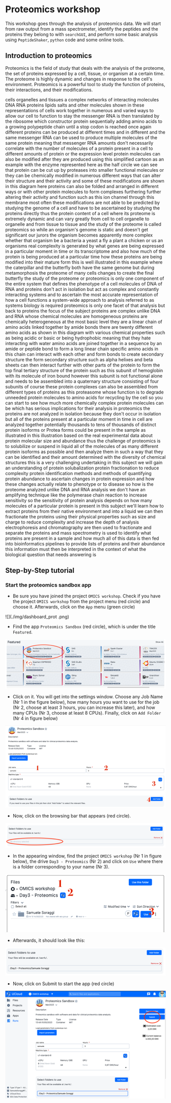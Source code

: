 # Proteomics workshop

This workshop goes through  the analysis of proteomics data. We will start from raw output from a mass spectrometer, identify the peptides and the proteins they belong to with `searchGUI`, and perform some basic analysis using `PeptideShaker`, `python` code and some online tools.

## Introduction to proteomics

Proteomics is the field of study that deals with the analysis of the proteome, the set of proteins expressed by a cell, tissue, or organism at a certain time. The proteome is highly dynamic and changes in response to the cell's environment. Proteomics is a powerful tool to study the function of proteins, their interactions, and their modifications.


cells organelles and tissues a complex
networks of interacting molecules DNA
RNA proteins lipids salts and other
molecules shown in these representations
of cells work together in numerous and
varied ways to allow our cell to
function to stay the messenger RNA is
then translated by the ribosome which
constructor protein sequentially adding
amino acids to a growing polypeptide
chain until a stop codon is reached once
again different proteins can be produced
at different times and in different and
the same messenger RNA can be used to
produce multiple molecules of the same
protein meaning that messenger RNA
amounts don't necessarily correlate with
the number of molecules of a protein
present in a cell to different amounts
of protein or the expression level
protein molecules can also be modified
after they are produced using this
simplified cartoon as an example with
the enzyme represented here as the half
circle we can see that protein can be
cut up by proteases into smaller
functional molecules or they can be
chemically modified in numerous
different ways that can alter their
structure and their activity and some of
these modifications are shown in this
diagram here proteins can also be folded
and arranged in different ways or with
other protein molecules to form
complexes furthering further altering
their activity and function such as this
ion channel through this membrane most
often these modifications are not able
to be predicted by studying the genome
of a cell and have to be ascertained by
studying the proteins directly thus the
protein content of a cell where its
proteome is extremely dynamic and can
vary greatly from cell to cell organelle
to organelle and from tissue to tissue
and the study of the proteome is called
proteomics so while an organism's genome
is static and doesn't get significant
our jurors the organism becomes
apparently more complex whether that
organism be a bacteria a yeast a fly a
plant a chicken or us an organisms real
complexity is generated by what
genes are being expressed in a
particular moment in time or its
transcriptome and also how much of the
protein is being produced at a
particular time how these proteins are
being modified into their mature form
this is well illustrated in this example
where the caterpillar and the butterfly
both have the same genome but during
metamorphosis the proteome of many cells
changes to create the final butterfly
the study of the proteome or proteomics
is only one component of the entire
system that defines the phenotype of a
cell molecules of DNA of RNA and
proteins don't act in isolation but act
as complex and constantly interacting
systems and to ascertain the most
accurate representation of how a cell
functions a system-wide approach to
analysis referred to as systems biology
is required proteomics is only one facet
of that analysis but back to proteins
the focus of the subject proteins are
complex unlike DNA and RNA whose
chemical molecules are homogeneous
proteins are chemically heterogeneous at
the most basic level they are a linear
chain of amino acids linked together by
amide bonds there are twenty different
amino acids as shown in this diagram
with various chemical properties such as
being acidic or basic or being
hydrophobic meaning that they hate
interacting with water amino acids are
joined together in a sequence by an
amide or peptide bond to form a long
linear chain specific amino acids in
this chain can interact with each other
and form bonds to create secondary
structure the form secondary structure
such as alpha helixes and beta sheets
can then interact further with other
parts of the protein to form the top
final tertiary structure of the protein
such as this subunit of hemoglobin with
its molecule of iron bound however this
subunit is not functional alone and
needs to be assembled into a quaternary
structure consisting of four subunits of
course these protein complexes can also
be assembled from different types of
proteins
as this proteasome whose function is to
degrade unneeded protein molecules to
amino acids for recycling by the cell so
you can start to see how much more
chemically complex protein molecules can
be which has serious implications for
their analysis in proteomics the
proteins are not analyzed in isolation
because they don't occur in isolation
but all of the proteins present at a
particular moment in time in cell are
analyzed together potentially thousands
to tens of thousands of distinct protein
isoforms or Protea forms could be
present in the sample as illustrated in
this illustration based on the real
experimental data about protein
molecular size and abundance thus the
challenge of proteomics is to solubilize
or suspend in liquid all of the
molecules of as many different protein
isoforms as possible and then analyze
them in such a way that they can be
identified and their amount determined
with the diversity of chemical
structures this is a very challenging
undertaking in this subject we will gain
an understanding of protein
solubalization protein fractionation to
reduce complexity protein identification
methods and methods of quantifying
protein abundance to ascertain changes
in protein expression and how these
changes actually relate to phenotype or
to disease so how is the proteome
analyzed unlike DNA and RNA analysis we
don't have an amplifying technique like
the polymerase chain reaction to
increase sensitivity so the sensitivity
of protein analysis depends on how many
molecules of a particular protein is
present in this subject we'll learn how
to extract proteins from their native
environment and into a liquid
we can then fractionate the proteins
using their physical properties such as
size and charge to reduce complexity and
increase the depth of analysis
electrophoresis and chromatography are
then used to fractionate and separate
the proteins and mass spectrometry is
used to identify what proteins are
present in a sample and how much all of
this data is then fed into
bioinformatics pipelines to provide
lists of proteins and their abundance
this information must then be
interpreted in the
context of what the biological question
that needs answering is

## Step-by-Step tutorial

### Start the proteomics sandbox app

* Be sure you have joined the project `OMICS workshop`. Check if you have the project `OMICS workshop` from the project menu (red circle) and choose it. Afterwards, click on the `App` menu (green circle)

![](./img/dashboard_prot
.png)

* Find the app `Proteomics Sandbox` (red circle), which is under the title `Featured`.
  
![](./img/chooseapp_prot.png)

* Click on it. You will get into the settings window. Choose any Job Name (Nr 1 in the figure below), how many hours you want to use for the job (Nr 2, choose at least 3 hours, you can increase this later), and how many CPUs (Nr 3, choose at least 8 CPUs). Finally, click on `Add Folder` (Nr 4 in figure below)

![](./img/setting_prot.png)

* Now, click on the browsing bar that appears (red circle).

![](./img/addfolder.png)

* In the appearing window, find the project `OMICS workshop` (Nr 1 in figure below), the drive `Day3 - Proteomics` (Nr 2) and click on `Use` where there is a folder corresponding to your name (Nr 3).

![](./img/addfile1_prot.png)

* Afterwards, it should look like this:

![](./img/addedfolder_prot.png)

* Now, click on Submit to start the app (red circle)

![](./img/submit_prot.png)



